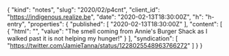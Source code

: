 {
  "kind": "notes",
  "slug": "2020/02/p4cnt",
  "client_id": "https://indigenous.realize.be",
  "date": "2020-02-13T18:30:00Z",
  "h": "h-entry",
  "properties": {
    "published": [
      "2020-02-13T18:30:00Z"
    ],
    "content": [
      {
        "html": "",
        "value": "The smell coming from Annie's Burger Shack as I walked past it is not helping my hunger!"
      }
    ],
    "syndication": [
      "https://twitter.com/JamieTanna/status/1228025548963766272"
    ]
  }
}

